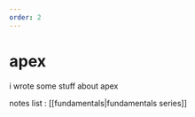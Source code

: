 ```yaml
---
order: 2
---
```


# apex

i wrote some stuff about apex

notes list
: [[fundamentals|fundamentals series]]
